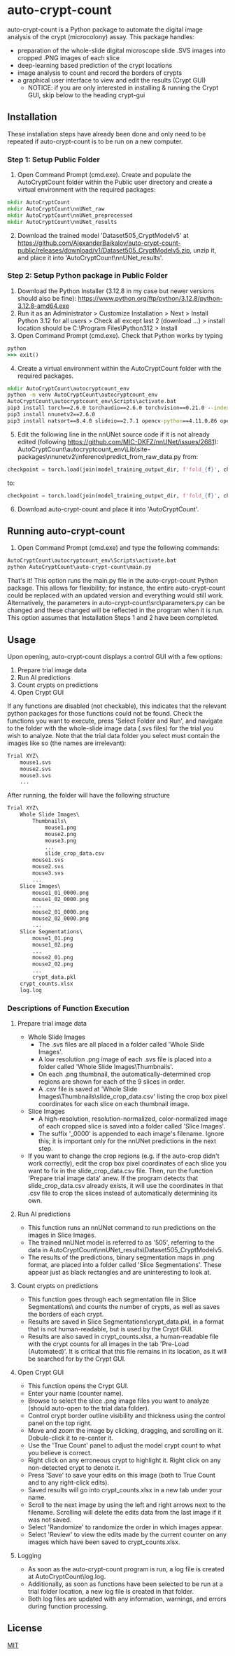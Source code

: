 # auto-crypt-count

auto-crypt-count is a Python package to automate the digital image analysis of the
crypt (microcolony) assay. This package handles:
- preparation of the whole-slide digital microscope slide .SVS images into cropped .PNG images of each slice
- deep-learning based prediction of the crypt locations
- image analysis to count and record the borders of crypts
- a graphical user interface to view and edit the results (Crypt GUI)
    - NOTICE: if you are only interested in installing & running the Crypt GUI, skip below to the heading crypt-gui


## Installation

These installation steps have already been done and only need to be repeated if auto-crypt-count is to be run on a new computer.

### Step 1: Setup Public Folder
1. Open Command Prompt (cmd.exe). Create and populate the AutoCryptCount folder within the Public user directory and create a virtual environment with the required packages:
```bat
mkdir AutoCryptCount
mkdir AutoCryptCount\nnUNet_raw
mkdir AutoCryptCount\nnUNet_preprocessed
mkdir AutoCryptCount\nnUNet_results
```
2. Download the trained model 'Dataset505_CryptModelv5' at https://github.com/AlexanderBaikalov/auto-crypt-count-public/releases/download/v1/Dataset505_CryptModelv5.zip, unzip it, and place it into 'AutoCryptCount\nnUNet_results\'.

### Step 2: Setup Python package in Public Folder
1. Download the Python Installer (3.12.8 in my case but newer versions should also be fine): https://www.python.org/ftp/python/3.12.8/python-3.12.8-amd64.exe
2. Run it as an Administrator > Customize Installation > Next > Install Python 3.12 for all users > Check all except last 2 (download ...) > install location should be C:\Program Files\Python312 > Install
3. Open Command Prompt (cmd.exe). Check that Python works by typing 
```bat
python
>>> exit()
```
4. Create a virtual environment within the AutoCryptCount folder with the required packages.
```bat
mkdir AutoCryptCount\autocryptcount_env
python -m venv AutoCryptCount\autocryptcount_env
AutoCryptCount\autocryptcount_env\Scripts\activate.bat
pip3 install torch==2.6.0 torchaudio==2.6.0 torchvision==0.21.0 --index-url https://download.pytorch.org/whl/cu126
pip3 install nnunetv2==2.6.0
pip3 install natsort==8.4.0 slideio==2.7.1 opencv-python==4.11.0.86 openpyxl==3.1.5
```
5. Edit the following line in the nnUNet source code if it is not already edited (following https://github.com/MIC-DKFZ/nnUNet/issues/2681):
AutoCryptCount\autocryptcount_env\Lib\site-packages\nnunetv2\inference\predict_from_raw_data.py
from:
```python
checkpoint = torch.load(join(model_training_output_dir, f'fold_{f}', checkpoint_name), map_location=torch.device('cpu'))
```
to:
```python
checkpoint = torch.load(join(model_training_output_dir, f'fold_{f}', checkpoint_name), map_location=torch.device('cpu'), weights_only=False)
```
6. Download auto-crypt-count and place it into 'AutoCryptCount\'.


## Running auto-crypt-count

1. Open Command Prompt (cmd.exe) and type the following commands:
```bat
AutoCryptCount\autocryptcount_env\Scripts\activate.bat
python AutoCryptCount\auto-crypt-count\main.py
```
That's it!
This option runs the main.py file in the auto-crypt-count Python package. This allows for flexibility; for instance, the entire auto-crypt-count could be replaced with an updated version and everything would still work. Alternatively, the parameters in auto-crypt-count\src\parameters.py can be changed and these changed will be reflected in the program when it is run. This option assumes that Installation Steps 1 and 2 have been completed.


## Usage
Upon opening, auto-crypt-count displays a control GUI with a few options:
1. Prepare trial image data
2. Run AI predictions
3. Count crypts on predictions
4. Open Crypt GUI

If any functions are disabled (not checkable), this indicates that the relevant python packages for those functions could not be found. Check the functions you want to execute, press 'Select Folder and Run', and navigate to the folder with the whole-slide image data (.svs files) for the trial you wish to analyze. Note that the trial data folder you select must contain the images like so (the names are irrelevant):
```markdown
Trial XYZ\
    mouse1.svs
    mouse2.svs
    mouse3.svs
    ...
```

After running, the folder will have the following structure
```markdown
Trial XYZ\
    Whole Slide Images\
        Thumbnails\
            mouse1.png
            mouse2.png
            mouse3.png
            ...
            slide_crop_data.csv
        mouse1.svs
        mouse2.svs
        mouse3.svs
        ...
    Slice Images\
        mouse1_01_0000.png
        mouse1_02_0000.png
        ...
        mouse2_01_0000.png
        mouse2_02_0000.png
        ...
    Slice Segmentations\
        mouse1_01.png
        mouse1_02.png
        ...
        mouse2_01.png
        mouse2_02.png
        ...
        crypt_data.pkl
    crypt_counts.xlsx
    log.log
```

### Descriptions of Function Execution
1. Prepare trial image data
    - Whole Slide Images
        - The .svs files are all placed in a folder called 'Whole Slide Images\'.
        - A low resolution .png image of each .svs file is placed into a folder called 'Whole Slide Images\Thumbnails\'.
        - On each .png thumbnail, the automatically-determined crop regions are shown for each of the 9 slices in order.
        - A .csv file is saved at 'Whole Slide Images\Thumbnails\slide_crop_data.csv' listing the crop box pixel coordinates for each slice on each thumbnail image.
    - Slice Images
        - A high-resolution, resolution-normalized, color-normalized image of each cropped slice is saved into a folder called 'Slice Images\'.
        - The suffix '_0000' is appended to each image's filename. Ignore this; it is important only for the nnUNet predictions in the next step.
    - If you want to change the crop regions (e.g. if the auto-crop didn't work correctly), edit the crop box pixel coordinates of each slice you want to fix in the slide_crop_data.csv file. Then, run the function 'Prepare trial image data' anew. If the program detects that slide_crop_data.csv already exists, it will use the coordinates in that .csv file to crop the slices instead of automatically determining its own.

2. Run AI predictions
    - This function runs an nnUNet command to run predictions on the images in Slice Images\.
    - The trained nnUNet model is referred to as '505', referring to the data in AutoCryptCount\nnUNet_results\Dataset505_CryptModelv5.
    - The results of the predictions, binary segmentation maps in .png format, are placed into a folder called 'Slice Segmentations'. These appear just as black rectangles and are uninteresting to look at.

3. Count crypts on predictions
    - This function goes through each segmentation file in Slice Segmentations\ and counts the number of crypts, as well as saves the borders of each crypt.
    - Results are saved in Slice Segmentations\crypt_data.pkl, in a format that is not human-readable, but is used by the Crypt GUI.
    - Results are also saved in crypt_counts.xlsx, a human-readable file with the crypt counts for all images in the tab 'Pre-Load (Automated)'. It is critical that this file remains in its location, as it will be searched for by the Crypt GUI.

4. Open Crypt GUI
    - This function opens the Crypt GUI.
    - Enter your name (counter name).
    - Browse to select the slice .png image files you want to analyze (should auto-open to the trial data folder).
    - Control crypt border outline visibility and thickness using the control panel on the top right.
    - Move and zoom the image by clicking, dragging, and scrolling on it. Dobule-click it to re-center it.
    - Use the 'True Count' panel to adjust the model crypt count to what you believe is correct.
    - Right click on any erroneous crypt to highlight it. Right click on any non-detected crypt to denote it.
    - Press 'Save' to save your edits on this image (both to True Count and to any right-click edits).
    - Saved results will go into crypt_counts.xlsx in a new tab under your name.
    - Scroll to the next image by using the left and right arrows next to the filename. Scrolling will delete the edits data from the last image if it was not saved.
    - Select 'Randomize' to randomize the order in which images appear.
    - Select 'Review' to view the edits made by the current counter on any images which have been saved to crypt_counts.xlsx.

5. Logging
    - As soon as the auto-crypt-count program is run, a log file is created at AutoCryptCount\log.log.
    - Additionally, as soon as functions have been selected to be run at a trial folder location, a new log file is created in that folder.
    - Both log files are updated with any information, warnings, and errors during function processing. 



## License

[MIT](https://choosealicense.com/licenses/mit/)

